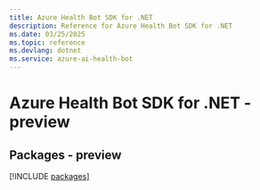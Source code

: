 ```yaml
---
title: Azure Health Bot SDK for .NET
description: Reference for Azure Health Bot SDK for .NET
ms.date: 03/25/2025
ms.topic: reference
ms.devlang: dotnet
ms.service: azure-ai-health-bot
---
```

# Azure Health Bot SDK for .NET - preview
## Packages - preview
[!INCLUDE [packages](health-bot-index.md)]